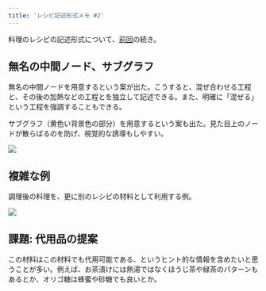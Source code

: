 ```yaml
---
title: 'レシピ記述形式メモ #2'
---
```

料理のレシピの記述形式について、[前回](https://r7kamura.com/articles/2022-05-13-mermaid-recipe-memo)の続き。

無名の中間ノード、サブグラフ
--------------

無名の中間ノードを用意するという案が出た。こうすると、混ぜ合わせる工程と、その後の加熱などの工程とを独立して記述できる。また、明確に「混ぜる」という工程を強調することもできる。

サブグラフ（黄色い背景色の部分）を用意するという案も出た。見た目上のノードが散らばるのを防げ、視覚的な誘導もしやすい。

![](https://lh3.googleusercontent.com/RJbQCDsRkNfar4njvTLUq58Dly9HGYA_mCv00UtatUaTsp3MZXTz-g7viv9tsPm1iVKt8jiXLTY4gJ_2hF1WSr_XbNCAnutILcbudl5_SE7HMcMdrCy5ylk2UJd6kshmj0VYld4xX0MzrZSFkl4caQ)

複雑な例
----

調理後の料理を、更に別のレシピの材料として利用する例。

![](https://lh3.googleusercontent.com/FGzdQwJg_JqhLIHo21b5RNgmZJYwptjZbZ4cm0X3TsBC7ruiYezRdHe6eFyVEclRWe_AM3aoPKYsNd-2C536YLqOeqc88pbytgqMehCcr4bm2mZDcYdr5klL7PZmkR6CdoCR_0HtS_J9gpusFN54nA)

課題: 代用品の提案
----------

この材料はこの材料でも代用可能である、というヒント的な情報を含めたいと思うことが多い。例えば、お茶漬けには熱湯ではなくほうじ茶や緑茶のパターンもあるとか、オリゴ糖は蜂蜜や砂糖でも良いとか。
